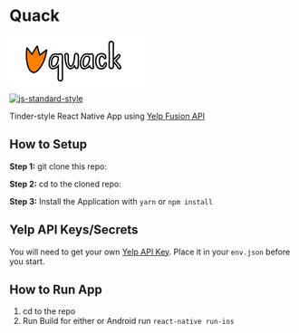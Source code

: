 #  Quack 

![Quack Logo](src/assets/images/logo.png)

[![js-standard-style](https://img.shields.io/badge/code%20style-standard-brightgreen.svg?style=flat)](https://www.yelp.com/developers/documentation/v3)

Tinder-style React Native App using [Yelp Fusion API](https://github.com/infinitered/ignite)

## How to Setup

**Step 1:** git clone this repo:

**Step 2:** cd to the cloned repo:

**Step 3:** Install the Application with `yarn` or `npm install`

## Yelp API Keys/Secrets
You will need to get your own [Yelp API Key](https://www.yelp.com/developers/documentation/v3).  Place it in your `env.json` before you start.

## How to Run App

1. cd to the repo
2. Run Build for either or Android run `react-native run-ios`

